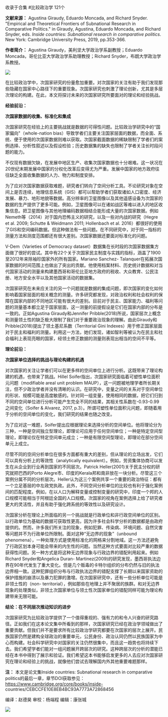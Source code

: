 

收录于合集 #比较政治学 121个

**文献来源：** Agustina Giraudy, Eduardo Moncada, and Richard Snyder. "Empirical
and Theoretical Frontiers of Subnational Research in Comparative Politics." in
Giraudy, Agustina, Eduardo Moncada, and Richard Snyder, eds. _Inside
countries: Subnational research in comparative politics_. New York: Cambridge
University Press, 2019, pp.353-366.  

  

 **作者简介：** Agustina Giraudy，美利坚大学政治学系副教授；Eduardo
Moncada，哥伦比亚大学政治学系助理教授；Richard Snyder，布朗大学政治学系教授。

![](/images/186/2.png)

  

在比较政治学中，次国家研究的份量愈加重要。对次国家的关注有助于我们发现那些隐藏在国家中心路径下的重要现象。次国家研究也刺激了理论创新，尤其是多层次理论的构建。在此，本文将探讨未来的次国家研究所要面对的理论和经验挑战。

  

 **经验前沿：**

 **次国家数据的收集、标准化和集成**

次国家研究在经验上的主要挑战就是数据的可得性问题。比较政治学研究中的“国家偏向"（whole-nation
bias）导致学者们主要关注国家层面的数据，而全面、系统、便于使用的次国家数据则难以获取。次国家截面数据的稀缺限制了学者们的案例选择、分析性叙述以及假设检验；历史数据集的缺失也限制了学者关注长时段问题的能力。

  

不仅现有数据欠缺，在发展中地区生产、收集次国家数据也十分艰难。这一状况在20世纪末期发展中国家的分权化改革后变得尤为严重。发展中国家的地方政府往往缺乏全面收集数据的人力、物力和制度安排。

  

为了应对次国家数据获取难题，研究者们转向了空间分析工具。不论研究对象在空间上是否连续，地理信息系统（GIS）都可以帮助学者们获取诸如人口密度、经济发展、暴力、地形地貌等数据。高分辨率的卫星图像以及其他遥感设备为次国家的数据的生产提供了更多可能。例如，卫星图像可以在诸如战区等难以进入的地区收集信息。把卫星图像与其他地理编码数据相结合能形成大量的次国家数据。例如Nemeth等（2014）对于国内恐怖主义的研究，以及一些对内战的研究（Hegre
et al. 2009; Schutte & Weidmann 2011; Hollenbach et al.
2016）都很好的使用了GIS和空间编码数据。但这种做法有一些问题。在不同研究中，对于同一指标的测量方法和测度范围都还有很大差别。次国家数据还要面对标准化的问题。

  

V-Dem（Varieties of Democracy
dataset）数据集在长时段的次国家数据集方面做了很好的尝试。其中有22个关于次国家民主制度与实践的指标，涵盖了1900至2012年来除袖珍国家外的所有国家。Mariano
Sanchez-
Talanquer在拓展次国家数据的时间范围上也做出了突出的贡献。他使用档案材料、历史统计数据和对当代国家活动的测量来构建墨西哥和哥伦比亚地方政府的税收、大众教育、公民注册、地方安全水平以及其他国家活动的数据集。

  

次国家研究在未来应关注的另一个问题就是数据的集成问题，即次国家的变化如何影响着国家层面的相关概念的测量。许多研究都发现，对政治权利和社会权利的保障在国家内部的不同地区可能有很大的差别。目前对于民主、国家能力、福利等问题的测量基本都立足于国家层面，这一测量的前提假设是它们在国家内部的分布是一致的。正如Agustina
Giraudy和Jennifer
Pribble(2018)所说，国家层次上概念和测量领土性的缺乏极大限制了我们对于重要政治现象的理解。由此Giraudy和Pribble(2018)提出了领土基尼系数（Territorial
Gini
Indexes）用于修正国家层面对于民主和福利的测量。利用这一方法，她们发现，诸如智利等被认为在民主和社会福利上表现亮眼的国家，经领土修正数据的测量则表现出相当的空间不平等。

  

 **理论前沿：**

 **次国家单位选择的挑战与理论构建的机遇**

对次国家的关注让学者们可以在更多样的空间单位上进行分析。这既带来了理论构建的机遇，也带来了挑战。Hillel
Soifer指出，次国家研究面临着可塑性单位面积元问题（modifiable areal unit problem
MAUP），这一问题被地理学者所长期关注，但不少政治学者并没有清晰的认识。在研究中，变量之间的关系对于空间单位的形状、规模可能是高度敏感的。针对同一组变量，使用相同的数据，把它们归到不同的空间单位进行分析可能产生完全不同的结果，其相关性系数在-0.93-0.99之间变化（Soifer
& Alvarez, 2017, p.3）。所谓可塑性单位面积元问题，即随着用于分析的空间单位的变化，我们研究的结果也随之改变。  

  

为了应对这一难题，Soifer提出应根据理论来选择分析的空间单位。他将理论分为三种，一种是空间独立型理论，即理论可应用于任何空间单位；一种是特定空间型理论，即理论仅在特定空间单元成立；一种是有限空间型理论，即理论在部分空间单元上成立。

  

尽管不同的空间分析单位在很多方面都有重大的差别，但从理论的立场出发，它们可以具有分析上的等效性（analytically
equivalent）。例如，劳资集体协商可以发生在从企业到行业再到国家的不同层次。Patrick
Heller(2001)关于民主分权的研究就把巴西的Porto
Alegre市、印度的Kerala邦和南非放在一块分析。尽管这三个案例分属不同的分析层次。Heller认为这三个案例共享一个重要的政治特征：都有一个立足基层的中左政党执政。此外，不同空间分析单位的比较也有利于强化案例间的匹配程度。例如，在以人口为解释变量或控制变量的研究中，印度一个邦的人口规模可能相当于阿根廷全国的人口规模。次国家的视角在案例选择上给了研究者更大的灵活性，并且有助于强化跨系统的等效性以及研究设计。

  

次国家分析在理论上所面临的另一个挑战就是行政单位和非行政空间单位的区别。以行政单位为基础的数据可获取性更高，因为许多社会科学分析的数据都是由政府提供的。然而，许多我们所关注的现象，例如犯罪、传染病、环境问题、自然灾害等问题并不为行政单位所限制。面对这种“无边界的现象”（unbound
phenomena），一种处理方式是使用标准化的网格来分割地域。这一方法还避免了行政区划本身可能会带来的内生性的问题。当然这种方式要面对比较严重的数据获得性问题。另一种方式是将这种无边界现象与行政边界的错配利用起来。例如Richard
Snyder和Angelica Duran-
Martinez(2009)的研究发现，墨西哥执法边界在90年代发生了重大变化。但是几个贩毒的卡特尔组织的分布仍然与旧的执法边界相一致。这种犯罪组织分布与行政执法边界的错配支撑了长期以来国家资助的保护措施的崩溃以及暴力犯罪的激增。在次国家研究中，还有一些分析单位可能是非领土性的（non-
territorial），例如那些在地理上并不聚居的族群。和对无边界现象的处理类似，非领土次国家单位与领土性次国家单位的错配同样可能为理论构建带来无限可能。

  

 **结论：在不同层次推动知识的进步**

次国家研究为比较政治学提供了一个值得重视的、强有力的和令人兴奋的研究路径。正如我们在这本论文集中所看到的那样，次国家研究已经在政治学领域做出了重要贡献。但我们并不是要求所有比较政治学研究都要在次国家的层次上展开。民族国家仍然是建构全球政治的重要单元，公民身份、政治认同仍然以民族国家为中心而构建。社会科学研究中对国家的关注仍然很集中，而且这一趋势也将持续下去。我们希望学者们能对一组问题展开跨层次的研究。这种跨层次的分析的潜能已经在本书中得到了展示和验证。我们希望这本书能够启发更多的人去应对次国家研究在理论和经验上的挑战，就像他们尝试去理解国内外其他重要难题那样。

  

 **注：** 本文是论文集Inside countries: Subnational research in comparative
politics的最后一章，章节DOI获取参见：https://www.cambridge.org/core/books/inside-
countries/CEBCCFE10E8EB4BC93A7773A72868456

  

编译：赵德昊 审校：杨端程 编辑：康张城

  

![](/images/186/3.jpeg)

  

